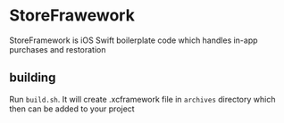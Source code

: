 # StoreFrawework

StoreFramework is iOS Swift boilerplate code which handles in-app purchases and restoration

## building

Run `build.sh`. It will create .xcframework file in `archives` directory which then can be added to your project
